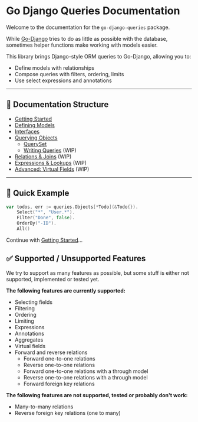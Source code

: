 # Go Django Queries Documentation

Welcome to the documentation for the `go-django-queries` package.

While [Go-Django](https://github.com/Nigel2392/go-django) tries to do as little as possible with the database, sometimes helper functions make working with models easier.

This library brings Django-style ORM queries to Go-Django, allowing you to:

* Define models with relationships
* Compose queries with filters, ordering, limits
* Use select expressions and annotations

---

## 📁 Documentation Structure

* [Getting Started](./docs/getting_started.md)
* [Defining Models](./docs/models.md)
* [Interfaces](./docs/interfaces.md)
* [Querying Objects](./docs/querying.md)
  * [QuerySet](./docs/querying/queryset.md)
  * [Writing Queries](./docs/querying/writing_queries.md) (WIP)
* [Relations & Joins](./docs/relations/relations.md) (WIP)
* [Expressions & Lookups](./docs/expressions.md) (WIP)
* [Advanced: Virtual Fields](./docs/virtual_fields.md) (WIP)

---

## 🔧 Quick Example

```go
var todos, err := queries.Objects[*Todo](&Todo{}).
    Select("*", "User.*").
    Filter("Done", false).
    OrderBy("-ID").
    All()
```

Continue with [Getting Started](./getting_started.md)…

## ✅ Supported / Unsupported Features

We try to support as many features as possible, but some stuff is either not supported, implemented or tested yet.

**The following features are currently supported:**

* Selecting fields
* Filtering
* Ordering
* Limiting
* Expressions
* Annotations
* Aggregates
* Virtual fields
* Forward and reverse relations
  * Forward one-to-one relations
  * Reverse one-to-one relations
  * Forward one-to-one relations with a through model
  * Reverse one-to-one relations with a through model
  * Forward foreign key relations

**The following features are not supported, tested or probably don't work:**

* Many-to-many relations
* Reverse foreign key relations (one to many)
